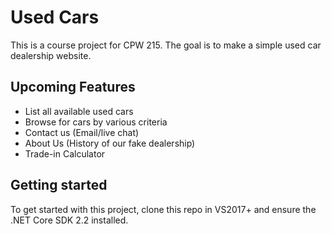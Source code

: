 # Used Cars

This is a course project for CPW 215. The goal is to make a simple used car dealership website.

## Upcoming Features
- List all available used cars
- Browse for cars by various criteria
- Contact us (Email/live chat)
- About Us (History of our fake dealership)
- Trade-in Calculator

## Getting started
To get started with this project, clone this repo in VS2017+ and ensure the .NET Core SDK 2.2 installed.
